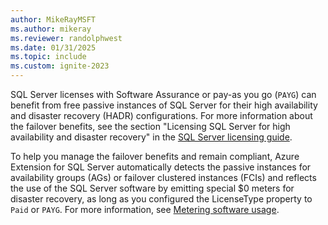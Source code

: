 ```yaml
---
author: MikeRayMSFT
ms.author: mikeray
ms.reviewer: randolphwest
ms.date: 01/31/2025
ms.topic: include
ms.custom: ignite-2023
---
```


SQL Server licenses with Software Assurance or pay-as you go (`PAYG`) can benefit from free passive instances of SQL Server for their high availability and disaster recovery (HADR) configurations. For more information about the failover benefits, see the section "Licensing SQL Server for high availability and disaster recovery" in the [SQL Server licensing guide](https://go.microsoft.com/fwlink/p/?linkid=2215573).

To help you manage the failover benefits and remain compliant, Azure Extension for SQL Server automatically detects the passive instances for availability groups (AGs) or failover clustered instances (FCIs) and reflects the use of the SQL Server software by emitting special $0 meters for disaster recovery, as long as you configured the LicenseType property to `Paid` or `PAYG`. For more information, see [Metering software usage](https://learn.microsoft.com/sql/sql-server/azure-arc/manage-license-billing?view=sql-server-ver16#usage-metering). 
